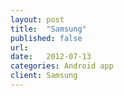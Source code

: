 ```yaml
---
layout: post
title:  "Samsung"
published: false
url: 
date:   2012-07-13
categories: Android app
client: Samsung
---
```




